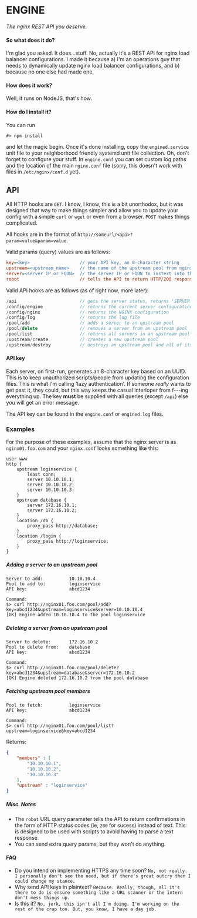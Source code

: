 # ENGINE
*The nginx REST API you deserve.*

#### So what does it do?
I'm glad you asked. It does...stuff. No, actually it's a REST API for nginx load balancer configurations. I made it because a) I'm an operations guy that needs to dynamically update nginx load balancer configurations, and b) because no one else had made one.

#### How does it work?
Well, it runs on NodeJS, that's how.

#### How do I install it?
You can run
```
#> npm install
```
and let the magic begin. Once it's done installing, copy the `engined.service` unit file to your neighborhood friendly systemd unit file collection. Oh, don't forget to configure your stuff. In `engine.conf` you can set custom log paths and the location of the main `nginx.conf` file (sorry, this doesn't work with files in `/etc/nginx/conf.d` yet).

## API
All HTTP hooks are `GET`. I know, I know, this is a bit unorthodox, but it was designed that way to make things simpler and allow you to update your config with a simple `curl` or `wget` or even from a browser. `POST` makes things complicated.

All hooks are in the format of `http://someurl/<api>?param=value&param=value`.

Valid params (query) values are as follows:
```ini
key=<key>                   // your API key, an 8-character string
upstream=<upstream_name>    // the name of the upstream pool from nginx.conf
server=<server_IP_or_FQDN>  // the server IP or FQDN to instert into the pool
robot                       // tells the API to return HTTP/200 responses instead of text, useful for scripts
```

Valid API hooks are as follows (as of right now, more later):
```c++
/api                        // gets the server status, returns 'SERVER IS UP' or 200
/config/engine              // returns the current server configuration in JSON
/config/nginx               // returns the NGINX configuration
/config/log                 // returns the log file
/pool/add                   // adds a server to an upstream pool
/pool/delete                // removes a server from an upstream pool
/pool/list                  // returns all servers in an upstream pool as JSON
/upstream/create            // creates a new upstream pool
/upstream/destroy           // destroys an upstream pool and all of its children
```

#### API key
Each server, on first-run, generates an 8-character key based on an UUID. This is to keep unauthorized scripts/people from updating the configuration files. This is what I'm calling 'lazy authentication'. If someone *really* wants to get past it, they could, but this way keeps the casual interloper from f---ing everything up. The key **must** be supplied with all queries (except `/api`) else you will get an error message.

The API key can be found in the `engine.conf` or `engined.log` files.

### Examples
For the purpose of these examples, assume that the nginx server is as `nginx01.foo.com` and your `nginx.conf` looks something like this:
```Nginx
user www
http {
    upstream loginservice {
        least conn;
        server 10.10.10.1;
        server 10.10.10.2;
        server 10.10.10.3;
    }
    upstream database {
        server 172.16.10.1;
        server 172.16.10.2;
    }
    location /db {
        proxy_pass http://database;
    }
    location /login {
        proxy_pass http://loginservice;
    }
}
```

##### Adding a server to an upstream pool
```
Server to add:          10.10.10.4
Pool to add to:         loginservice
API key:                abcd1234

Command:
$> curl http://nginx01.foo.com/pool/add?key=abcd1234&upstream=loginservice&server=10.10.10.4
[OK] Engine added 10.10.10.4 to the pool loginservice
```

##### Deleting a server from an upstream pool
```
Server to delete:       172.16.10.2
Pool to delete from:    database
API key:                abcd1234

Command:
$> curl http://nginx01.foo.com/pool/delete?key=abcd1234&upstream=database&server=172.16.10.2
[OK] Engine deleted 172.16.10.2 from the pool database
```

##### Fetching upstream pool members
```
Pool to fetch:          loginservice
API key:                abcd1234

Command:
$> curl http://nginx01.foo.com/pool/list?upstream=loginservice&key=abcd1234
```
Returns:
```JSON
{
    "members" : [
        "10.10.10.1",
        "10.10.10.2",
        "10.10.10.3"
    ],
    "upstream" : "loginservice"
}
```

##### Misc. Notes
* The `robot` URL query parameter tells the API to return confirmations in the form of HTTP status codes (ie, `200` for sucess) instead of text. This is designed to be used with scripts to avoid having to parse a text response.
* You can send extra query params, but they won't do anything.

#### FAQ
* Do you intend on implementing HTTPS any time soon?
`No, not really. I personally don't see the need, but if there's great outcry then I could change my stance.`
* Why send API keys in plaintext?
`Because. Really, though, all it's there to do is ensure something like a URL scanner or the intern don't mess things up.`
* Is this it?
`No, jerk, this isn't all I'm doing. I'm working on the rest of the crap too. But, you know, I have a day job.`
